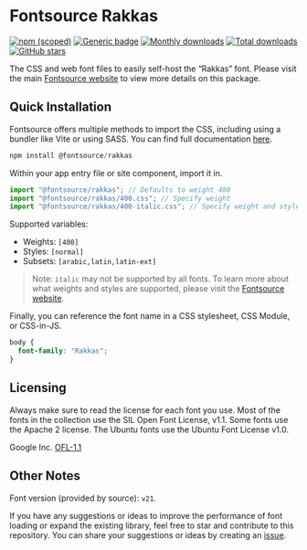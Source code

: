 # Fontsource Rakkas

[![npm (scoped)](https://img.shields.io/npm/v/@fontsource/rakkas?color=brightgreen)](https://www.npmjs.com/package/@fontsource/rakkas) [![Generic badge](https://img.shields.io/badge/fontsource-passing-brightgreen)](https://github.com/fontsource/fontsource) [![Monthly downloads](https://badgen.net/npm/dm/@fontsource/rakkas)](https://github.com/fontsource/fontsource) [![Total downloads](https://badgen.net/npm/dt/@fontsource/rakkas)](https://github.com/fontsource/fontsource) [![GitHub stars](https://img.shields.io/github/stars/fontsource/fontsource.svg?style=social&label=Star)](https://github.com/fontsource/fontsource/stargazers)

The CSS and web font files to easily self-host the “Rakkas” font. Please visit the main [Fontsource website](https://fontsource.org/fonts/rakkas) to view more details on this package.

## Quick Installation

Fontsource offers multiple methods to import the CSS, including using a bundler like Vite or using SASS. You can find full documentation [here](https://fontsource.org/docs/getting-started/introduction).

```javascript
npm install @fontsource/rakkas
```

Within your app entry file or site component, import it in.

```javascript
import "@fontsource/rakkas"; // Defaults to weight 400
import "@fontsource/rakkas/400.css"; // Specify weight
import "@fontsource/rakkas/400-italic.css"; // Specify weight and style
```

Supported variables:
- Weights: `[400]`
- Styles: `[normal]`
- Subsets: `[arabic,latin,latin-ext]`

> Note: `italic` may not be supported by all fonts. To learn more about what weights and styles are supported, please visit the [Fontsource website](https://fontsource.org/fonts/rakkas).

Finally, you can reference the font name in a CSS stylesheet, CSS Module, or CSS-in-JS.

```css
body {
  font-family: "Rakkas";
}
```

## Licensing
Always make sure to read the license for each font you use. Most of the fonts in the collection use the SIL Open Font License, v1.1. Some fonts use the Apache 2 license. The Ubuntu fonts use the Ubuntu Font License v1.0.

Google Inc.
[OFL-1.1](http://scripts.sil.org/OFL)

## Other Notes
Font version (provided by source): `v21`.

If you have any suggestions or ideas to improve the performance of font loading or expand the existing library, feel free to star and contribute to this repository. You can share your suggestions or ideas by creating an [issue](https://github.com/fontsource/fontsource/issues).